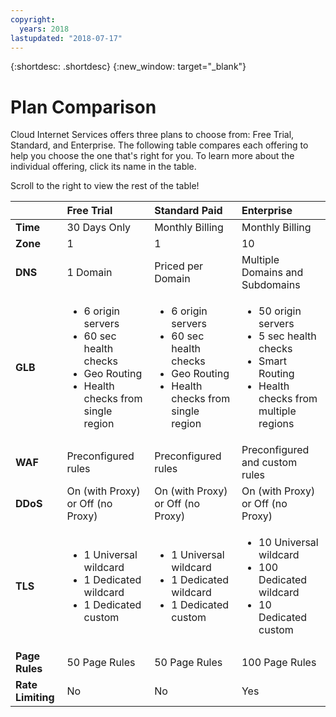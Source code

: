 ```yaml
---
copyright:
  years: 2018
lastupdated: "2018-07-17"
---
```


{:shortdesc: .shortdesc}
{:new_window: target="_blank"}

# Plan Comparison

Cloud Internet Services offers three plans to choose from: Free Trial, Standard, and Enterprise. The following table compares each offering to help you choose the one that's right for you. To learn more about the individual offering, click its name in the table.

Scroll to the right to view the rest of the table!


|         | Free Trial | Standard Paid | Enterprise |
| ------- | :--------- | :------------ | :--------- | 
|**Time**|30 Days Only|Monthly Billing|Monthly Billing|
|**Zone**|1|1|10|
|**DNS**|1 Domain| Priced per Domain| Multiple Domains and Subdomains|
|**GLB**|<ul><li>6 origin servers</li><li>60 sec health checks</li><li>Geo Routing</li><li>Health checks from single region</li></ul>|<ul><li>6 origin servers</li><li>60 sec health checks</li><li>Geo Routing</li><li>Health checks from single region</li></ul>|<ul><li>50 origin servers</li><li>5 sec health checks</li><li>Smart Routing</li><li>Health checks from multiple regions</li></ul>|
|**WAF**|Preconfigured rules|Preconfigured rules|Preconfigured and custom rules|
|**DDoS**|On (with Proxy) or Off (no Proxy)|On (with Proxy) or Off (no Proxy)|On (with Proxy) or Off (no Proxy)|
|**TLS**|<ul><li>1 Universal wildcard</li> <li>1 Dedicated wildcard</li><li>1 Dedicated custom</li></ul>|<ul><li>1 Universal wildcard</li> <li>1 Dedicated wildcard</li><li>1 Dedicated custom</li></ul>|<ul><li>10 Universal wildcard</li> <li>100 Dedicated wildcard</li><li>10 Dedicated custom</li></ul>
|**Page Rules**|50 Page Rules|50 Page Rules|100 Page Rules|
|**Rate Limiting**|No|No|Yes|



